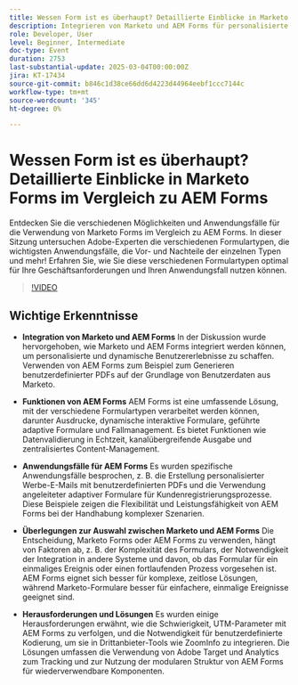 ```yaml
---
title: Wessen Form ist es überhaupt? Detaillierte Einblicke in Marketo Forms im Vergleich zu AEM Forms
description: Integrieren von Marketo und AEM Forms für personalisierte Erlebnisse wie benutzerdefinierte PDFs. AEM Forms verarbeitet komplexe Formulare mit Echtzeit-Validierung und zentralisierter Verwaltung.
role: Developer, User
level: Beginner, Intermediate
doc-type: Event
duration: 2753
last-substantial-update: 2025-03-04T00:00:00Z
jira: KT-17434
source-git-commit: b846c1d38ce66dd6d4223d44964eebf1ccc7144c
workflow-type: tm+mt
source-wordcount: '345'
ht-degree: 0%

---
```



# Wessen Form ist es überhaupt? Detaillierte Einblicke in Marketo Forms im Vergleich zu AEM Forms

Entdecken Sie die verschiedenen Möglichkeiten und Anwendungsfälle für die Verwendung von Marketo Forms im Vergleich zu AEM Forms. In dieser Sitzung untersuchen Adobe-Experten die verschiedenen Formulartypen, die wichtigsten Anwendungsfälle, die Vor- und Nachteile der einzelnen Typen und mehr! Erfahren Sie, wie Sie diese verschiedenen Formulartypen optimal für Ihre Geschäftsanforderungen und Ihren Anwendungsfall nutzen können.

>[!VIDEO](https://video.tv.adobe.com/v/3448534/?learn=on&enablevpops)

## Wichtige Erkenntnisse

* **Integration von Marketo und AEM Forms** In der Diskussion wurde hervorgehoben, wie Marketo und AEM Forms integriert werden können, um personalisierte und dynamische Benutzererlebnisse zu schaffen. Verwenden von AEM Forms zum Beispiel zum Generieren benutzerdefinierter PDFs auf der Grundlage von Benutzerdaten aus Marketo.

* **Funktionen von AEM Forms** AEM Forms ist eine umfassende Lösung, mit der verschiedene Formulartypen verarbeitet werden können, darunter Ausdrucke, dynamische interaktive Formulare, geführte adaptive Formulare und Fallmanagement. Es bietet Funktionen wie Datenvalidierung in Echtzeit, kanalübergreifende Ausgabe und zentralisiertes Content-Management.

* **Anwendungsfälle für AEM Forms** Es wurden spezifische Anwendungsfälle besprochen, z. B. die Erstellung personalisierter Werbe-E-Mails mit benutzerdefinierten PDFs und die Verwendung angeleiteter adaptiver Formulare für Kundenregistrierungsprozesse. Diese Beispiele zeigen die Flexibilität und Leistungsfähigkeit von AEM Forms bei der Handhabung komplexer Szenarien.

* **Überlegungen zur Auswahl zwischen Marketo und AEM Forms** Die Entscheidung, Marketo Forms oder AEM Forms zu verwenden, hängt von Faktoren ab, z. B. der Komplexität des Formulars, der Notwendigkeit der Integration in andere Systeme und davon, ob das Formular für ein einmaliges Ereignis oder einen fortlaufenden Prozess vorgesehen ist. AEM Forms eignet sich besser für komplexe, zeitlose Lösungen, während Marketo-Formulare besser für einfachere, einmalige Ereignisse geeignet sind.

* **Herausforderungen und Lösungen** Es wurden einige Herausforderungen erwähnt, wie die Schwierigkeit, UTM-Parameter mit AEM Forms zu verfolgen, und die Notwendigkeit für benutzerdefinierte Kodierung, um sie in Drittanbieter-Tools wie ZoomInfo zu integrieren. Die Lösungen umfassen die Verwendung von Adobe Target und Analytics zum Tracking und zur Nutzung der modularen Struktur von AEM Forms für wiederverwendbare Komponenten.